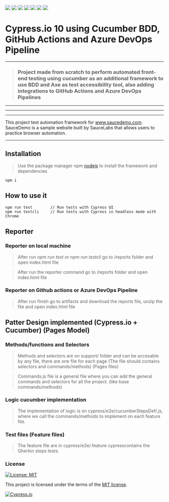 ![](https://img.shields.io/badge/Gmail-D14836?style=for-the-badge&logo=gmail&logoColor=white)
![](https://img.shields.io/badge/LinkedIn-0077B5?style=for-the-badge&logo=linkedin&logoColor=white)
![](https://img.shields.io/badge/GitHub-100000?style=for-the-badge&logo=github&logoColor=white)
![](https://img.shields.io/badge/JavaScript-323330?style=for-the-badge&logo=javascript&logoColor=F7DF1E)
![](https://img.shields.io/badge/HTML-239120?style=for-the-badge&logo=html5&logoColor=white)
![](https://img.shields.io/badge/CSS-239120?&style=for-the-badge&logo=css3&logoColor=white)
![](https://img.shields.io/badge/Node.js-43853D?style=for-the-badge&logo=node.js&logoColor=white)

# Cypress.io 10 using Cucumber BDD, GitHub Actions and Azure DevOps Pipeline

---

> ### Project made from scratch to perform automated front-end testing using cucumber as an additional framework to use BDD and Axe as test accessibility tool, also adding integrations to GitHub Actions and Azure DevOps Pipelines

---

---

---

This project test automation framework for www.saucedemo.com. SauceDemo is a sample website built by SauceLabs that allows users to practice browser automation.

---

## Installation

> Use the package manager npm [nodejs](https://nodejs.org/en/) to install the framework and dependencies

```
npm i
```

## How to use it

```
npm run test        // Run tests with Cypress UI
npm run testcli     // Run tests with Cypress in headless mode with Chrome
```

## Reporter

### Reporter on local machine

> After run _npm run test or npm run testcli_ go to /reports folder and open index.html file

> After run the reporter command go to /reports folder and open index.html file

### Reporter on Github actions or Azure DevOps Pipeline

> After run finish go to artifacts and download the reports file, unzip the file and open index.html file

## Patter Design implemented (Cypress.io + Cucumber) (Pages Model)

### Methods/functions and Selectors

> Methods and selectors are on support/ folder and can be accesable by any file, there are one file for each page (The file should contains selectors and commands/methods) (Pages files)

> Commands.js file is a general file where you can add the general commands and selectors for all the project. (like base commands/methods)

### Logic cucumber implementation

> The implementation of logic is on cypress/e2e/cucumberStepsDef/.js, where we call the commands/methods to implement on each feature file.

### Test files (Feature files)

> The feature file are in cypress/e2e/.feature cypresscontains the Gherkin steps tests.

### License

[![License: MIT](https://img.shields.io/badge/License-MIT-yellow.svg)](https://opensource.org/licenses/MIT)

This project is licensed under the terms of the [MIT license](/LICENSE).

[![Cypress.io](https://img.shields.io/badge/Tested%20with-Cypress-04C38E.svg)](https://www.cypress.io/)
